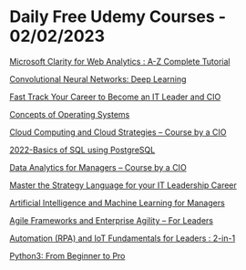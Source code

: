 # Daily Free Udemy Courses - 02/02/2023

[Microsoft Clarity for Web Analytics : A-Z Complete Tutorial](https://www.udemy.com/course/microsoft-clarity-for-website-analytics-a-to-z-complete-tutorial/?couponCode=COURSEFOLDER)
[Convolutional Neural Networks: Deep Learning](https://www.udemy.com/course/convolutional-neural-networks-deep-learning/?couponCode=3713FE830C9E5DBC494B)
[Fast Track Your Career to Become an IT Leader and CIO](https://www.udemy.com/course/fast-track-your-career-to-become-an-it-leader-and-cio/?couponCode=3064250D4F4952BD4CA0)
[Concepts of Operating Systems](https://www.udemy.com/course/concepts-of-operating-systems/?couponCode=5B428FAEC7784DD6DF3C)
[Cloud Computing and Cloud Strategies – Course by a CIO](https://www.udemy.com/course/cloud-computing-and-cloud-strategies-course-by-a-cio/?couponCode=BF0180054517AC827536)
[2022-Basics of SQL using PostgreSQL](https://www.udemy.com/course/2022-basics-of-sql-using-postgresql/?couponCode=FEB2023_1)
[Data Analytics for Managers – Course by a CIO](https://www.udemy.com/course/data-analytics-for-managers-course-by-a-cio/?couponCode=E0336483F97279A184DE)
[Master the Strategy Language for your IT Leadership Career](https://www.udemy.com/course/master-the-strategy-language-for-your-it-leadership-career/?couponCode=19529A0AE7620B1A33EF)
[Artificial Intelligence and Machine Learning for Managers](https://www.udemy.com/course/artificial-intelligence-and-machine-learning-for-managers/?couponCode=825797CE3752104D15F9)
[Agile Frameworks and Enterprise Agility – For Leaders](https://www.udemy.com/course/agile-frameworks-scrum-kanban-devops-safe-and-more/?couponCode=BF00AF3F53E5AD6A7638)
[Automation (RPA) and IoT Fundamentals for Leaders : 2-in-1](https://www.udemy.com/course/automation-rpa-and-internet-of-things-iot-2-in-1/?couponCode=11C602499E54068283AA)
[Python3: From Beginner to Pro](https://www.udemy.com/course/python-three-from-beginner-to-pro/?couponCode=FEB2023_1)
